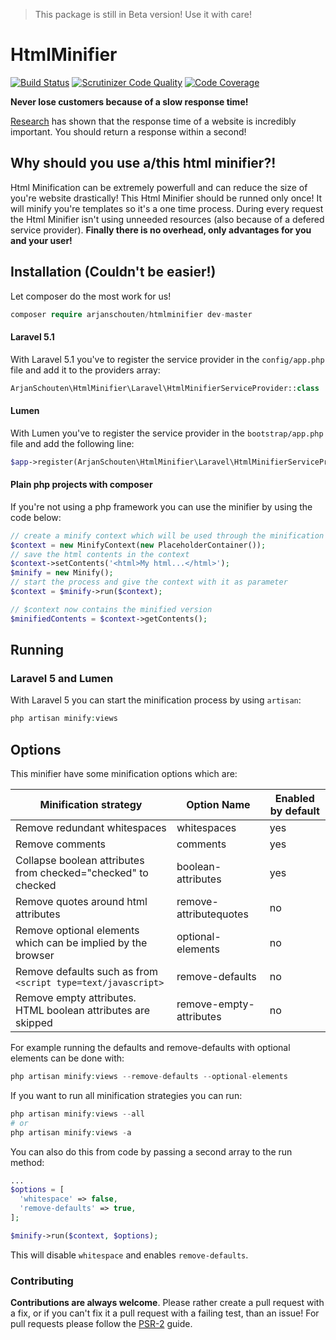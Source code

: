 > This package is still in Beta version! Use it with care!

# HtmlMinifier

[![Build Status](https://travis-ci.org/ArjanSchouten/HtmlMinifier.svg?branch=master)](https://travis-ci.org/ArjanSchouten/HtmlMinifier)
[![Scrutinizer Code Quality](https://scrutinizer-ci.com/g/ArjanSchouten/HtmlMinifier/badges/quality-score.png?b=master)](https://scrutinizer-ci.com/g/ArjanSchouten/HtmlMinifier/?branch=master)
[![Code Coverage](https://scrutinizer-ci.com/g/ArjanSchouten/HtmlMinifier/badges/coverage.png?b=master)](https://scrutinizer-ci.com/g/ArjanSchouten/HtmlMinifier/?branch=master)

**Never lose customers because of a slow response time!**

[Research](http://www.nngroup.com/articles/response-times-3-important-limits/) has shown that the response time of a website is incredibly important. You should return a response within a second!

## Why should you use a/this html minifier?!
Html Minification can be extremely powerfull and can reduce the size of you're website drastically! This Html Minifier should be runned only once! It will minify you're templates so it's a one time process. During every request the Html Minifier isn't using  unneeded resources (also because of a defered service provider). **Finally there is no overhead, only advantages for you and your user!**

## Installation (Couldn't be easier!)
Let composer do the most work for us!
```php
composer require arjanschouten/htmlminifier dev-master
```
#### Laravel 5.1
With Laravel 5.1 you've to register the service provider in the ```config/app.php``` file and add it to the providers array:
```php
ArjanSchouten\HtmlMinifier\Laravel\HtmlMinifierServiceProvider::class
```

#### Lumen
With Lumen you've to register the service provider in the ```bootstrap/app.php``` file and add the following line:
```php
$app->register(ArjanSchouten\HtmlMinifier\Laravel\HtmlMinifierServiceProvider::class);
```

#### Plain php projects with composer
If you're not using a php framework you can use the minifier by using the code below:
```php
// create a minify context which will be used through the minification process
$context = new MinifyContext(new PlaceholderContainer());
// save the html contents in the context
$context->setContents('<html>My html...</html>');
$minify = new Minify();
// start the process and give the context with it as parameter
$context = $minify->run($context);

// $context now contains the minified version
$minifiedContents = $context->getContents();

```

## Running
### Laravel 5 and Lumen
With Laravel 5 you can start the minification process by using ```artisan```:
```php
php artisan minify:views
```

## Options
This minifier have some minification options which are:

| Minification strategy                                         | Option Name             | Enabled by default  |
|---------------------------------------------------------------|-------------------------| --------------------|
| Remove redundant whitespaces                                  | whitespaces             | yes                 |
| Remove comments                                               | comments                | yes                 |
| Collapse boolean attributes from checked="checked" to checked | boolean-attributes      | yes                 |
| Remove quotes around html attributes                          | remove-attributequotes  | no                  |
| Remove optional elements which can be implied by the browser  | optional-elements       | no                  |
| Remove defaults such as from ```<script type=text/javascript>```    | remove-defaults         | no                  |
| Remove empty attributes. HTML boolean attributes are skipped  | remove-empty-attributes | no                  |

For example running the defaults and remove-defaults with optional elements can be done with:
```php
php artisan minify:views --remove-defaults --optional-elements
```

If you want to run all minification strategies you can run:
```php 
php artisan minify:views --all
# or
php artisan minify:views -a
```

You can also do this from code by passing a second array to the run method:
```php
...
$options = [
  'whitespace' => false,
  'remove-defaults' => true,
];

$minify->run($context, $options);
```
This will disable ```whitespace``` and enables ```remove-defaults```.

### Contributing
**Contributions are always welcome**. Please rather create a pull request with a fix, or if you can't fix it a pull request with a failing test, than an issue!
For pull requests please follow the [PSR-2](http://www.php-fig.org/psr/psr-2/) guide.

